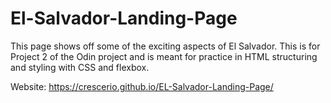 # El-Salvador-Landing-Page
This page shows off some of the exciting aspects of El Salvador. This is for Project 2 of the Odin project and is meant for practice in HTML structuring and styling with CSS and flexbox.

Website: https://crescerio.github.io/EL-Salvador-Landing-Page/
